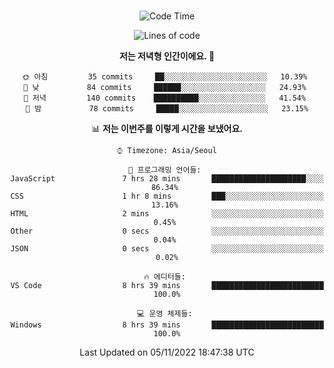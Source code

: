 <div align="center">

<br />

 <!--START_SECTION:waka-->
![Code Time](http://img.shields.io/badge/Code%20Time-69%20hrs%2032%20mins-blue)

![Lines of code](https://img.shields.io/badge/%EC%A0%80%EB%8A%94%20%EC%97%AC%ED%83%9C%EA%B9%8C%EC%A7%80%20-81%20Thousand%20%EC%A4%84%EC%9D%98%20%EC%BD%94%EB%93%9C%EB%A5%BC%20%EC%9E%91%EC%84%B1%ED%96%88%EC%96%B4%EC%9A%94.-blue)

**저는 저녁형 인간이에요. 🦉** 

```text
🌞 아침         35 commits     ██░░░░░░░░░░░░░░░░░░░░░░░   10.39% 
🌆 낮　         84 commits     ██████░░░░░░░░░░░░░░░░░░░   24.93% 
🌃 저녁         140 commits    ██████████░░░░░░░░░░░░░░░   41.54% 
🌙 밤　         78 commits     █████░░░░░░░░░░░░░░░░░░░░   23.15%

```


📊 **저는 이번주를 이렇게 시간을 보냈어요.** 

```text
⌚︎ Timezone: Asia/Seoul

💬 프로그래밍 언어들: 
JavaScript               7 hrs 28 mins       █████████████████████░░░░   86.34% 
CSS                      1 hr 8 mins         ███░░░░░░░░░░░░░░░░░░░░░░   13.16% 
HTML                     2 mins              ░░░░░░░░░░░░░░░░░░░░░░░░░   0.45% 
Other                    0 secs              ░░░░░░░░░░░░░░░░░░░░░░░░░   0.04% 
JSON                     0 secs              ░░░░░░░░░░░░░░░░░░░░░░░░░   0.02%

🔥 에디터들: 
VS Code                  8 hrs 39 mins       █████████████████████████   100.0%

💻 운영 체제들: 
Windows                  8 hrs 39 mins       █████████████████████████   100.0%

```


 Last Updated on 05/11/2022 18:47:38 UTC
<!--END_SECTION:waka-->

</div>
